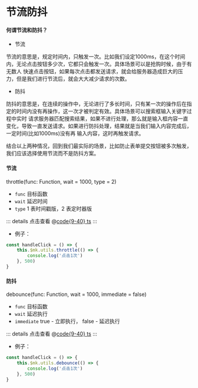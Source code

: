 # 节流防抖

#### 何谓节流和防抖？

+ 节流

节流的意思是，规定时间内，只触发一次。比如我们设定1000ms，在这个时间内，无论点击按钮多少次，它都只会触发一次。具体场景可以是抢购时候，由于有无数人 快速点击按钮，如果每次点击都发送请求，就会给服务器造成巨大的压力，但是我们进行节流后，就会大大减少请求的次数。

+ 防抖

防抖的意思是，在连续的操作中，无论进行了多长时间，只有某一次的操作后在指定的时间内没有再操作，这一次才被判定有效。具体场景可以搜索框输入关键字过程中实时 请求服务器匹配搜索结果，如果不进行处理，那么就是输入框内容一直变化，导致一直发送请求。如果进行防抖处理，结果就是当我们输入内容完成后，一定时间(比如1000ms)没有再 输入内容，这时再触发请求。

结合以上两种情况，回到我们最实际的场景，比如防止表单提交按钮被多次触发，我们应该选择使用节流而不是防抖方案。

#### 节流

throttle(func: Function, wait = 1000, type = 2)

+ `func` 目标函数
+ `wait` 延迟时间
+ `type` 1 表时间戳版，2 表定时器版

::: details 点击查看
@[code{9-40} ts](@/src/utils/throttle.ts)
:::

+ 例子：

```ts
const handleClick = () => {
    this.$mk.utils.throttle(() => {
        console.log('点击1次')
    }, 500)
}
```

#### 防抖

debounce(func: Function, wait = 1000, immediate = false)

+ `func` 目标函数
+ `wait` 延迟执行
+ `immediate` true - 立即执行， false - 延迟执行

::: details 点击查看
@[code{9-40} ts](@/src/utils/debounce.ts)
:::

+ 例子：

```ts
const handleClick = () => {
    this.$mk.utils.debounce(() => {
        console.log('点击1次')
    }, 500)
}
```
